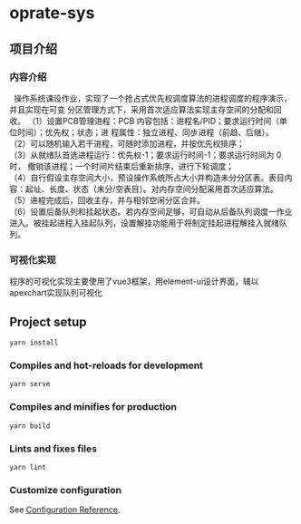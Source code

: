 # oprate-sys

## 项目介绍
### 内容介绍
   &nbsp;&nbsp;操作系统课设作业，实现了一个抢占式优先权调度算法的进程调度的程序演示，并且实现在可变
分区管理方式下，采用首次适应算法实现主存空间的分配和回收。
   （1）设置PCB管理进程：PCB 内容包括：进程名/PID；要求运行时间（单位时间）；优先权；状态；进
程属性：独立进程、同步进程（前趋、后继）。<br>
   （2）可以随机输入若干进程，可随时添加进程，并按优先权排序；<br>
   （3）从就绪队首选进程运行：优先权-1；要求运行时间-1；要求运行时间为 0 时，
撤销该进程；一个时间片结束后重新排序，进行下轮调度；<br>
   （4）自行假设主存空间大小，预设操作系统所占大小并构造未分分区表。表目内
容：起址、长度、状态（未分/空表目）。对内存空间分配采用首次适应算法。<br>
   （5）进程完成后，回收主存，并与相邻空闲分区合并。<br>
   （6）设置后备队列和挂起状态。若内存空间足够，可自动从后备队列调度一作业
进入。被挂起进程入挂起队列，设置解挂功能用于将制定挂起进程解挂入就绪队列。

### 可视化实现
   程序的可视化实现主要使用了vue3框架，用element-ui设计界面，辅以apexchart实现队列可视化

## Project setup
```
yarn install
```

### Compiles and hot-reloads for development
```
yarn serve
```

### Compiles and minifies for production
```
yarn build
```

### Lints and fixes files
```
yarn lint
```

### Customize configuration
See [Configuration Reference](https://cli.vuejs.org/config/).
